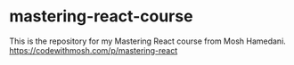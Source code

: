 # mastering-react-course
This is the repository for my Mastering React course from Mosh Hamedani.
https://codewithmosh.com/p/mastering-react
